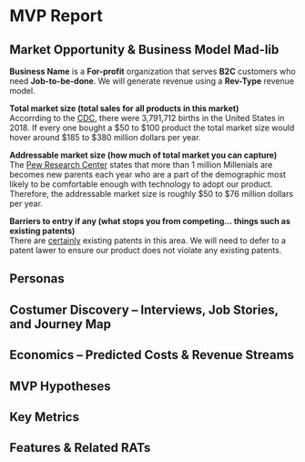 # MVP Report

## Market Opportunity & Business Model Mad-lib
**Business Name** is a **For-profit** organization that serves **B2C** customers who need **Job-to-be-done**. We will generate revenue using a **Rev-Type** revenue model.

**Total market size (total sales for all products in this market)**  
Accorrding to the [CDC](https://www.cdc.gov/nchs/fastats/births.htm), there were 3,791,712 births in the United States in 2018. If every one bought a $50 to $100 product the total market size would hover around $185 to $380 million dollars per year.

**Addressable market size (how much of total market you can capture)**  
The [Pew Research Center](https://www.pewresearch.org/fact-tank/2018/05/04/more-than-a-million-millennials-are-becoming-moms-each-year/) states that more than 1 million Millenials are becomes new parents each year who are a part of the demographic most likely to be comfortable enough with technology to adopt our product. Therefore, the addressable market size is roughly $50 to $76 million dollars per year.

**Barriers to entry if any (what stops you from competing... things such as existing patents)**  
There are [certainly](https://patents.google.com/?q=child+car+alarm&oq=child+car+alarm) existing patents in this area. We will need to defer to a patent lawer to ensure our product does not violate any existing patents.

## Personas

## Costumer Discovery – Interviews, Job Stories, and Journey Map

## Economics – Predicted Costs & Revenue Streams

## MVP Hypotheses

## Key Metrics

## Features & Related RATs
